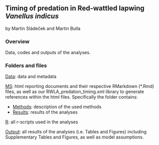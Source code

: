 ## Timing of predation in Red-wattled lapwing *Vanellus indicus*

by Martin Sládeček and Martin Bulla

### **Overview**

Data, codes and outputs of the analyses.  


### **Folders and files**

[Data](https://github.com/MartinBulla/RWLA_predation_timing/tree/master/Data): data and metadata

[MS](https://github.com/MartinBulla/RWLA_predation_timing/tree/master/MS): html reporting documents and their respective RMarkdown (*.Rmd) files, as well as our RWLA_predation_timing.xml library to generate references within the html files. Specifically the folder contains:
- [Methods](https://raw.githack.com/MartinBulla/RWLA_predation_timing/master/MS/Methods.html): description of the used methods
- [Results](https://raw.githack.com/MartinBulla/RWLA_predation_timing/master/MS/Results.html): results of the analyses

[R](https://github.com/MartinBulla/RWLA_predation_timing/tree/master/R): all r-scripts used in the analyses

[Output](https://github.com/MartinBulla/RWLA_predation_timing/tree/master/Output): all results of the analyses (i.e. Tables and Figures) including Supplementary Tables and Figures, as well as model assumptions.
